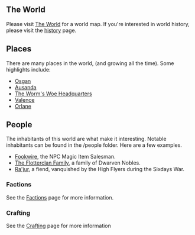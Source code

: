 ---
---
## The World
Please visit [The World](places/the-world) for a world map.
If you're interested in world history, please visit the [history](history/world-history) page.

## Places
There are many places in the world, (and growing all the time).  Some highlights include:
* [Osgan](places/osgan.md)
* [Ausanda](places/ausanda.md)
* [The Worm's Woe Headquarters](places/worms_woe_hq.md)
* [Valence](places/valence.md)
* [Orlane](places/orlane.md)

## People
The inhabitants of this world are what make it interesting.  Notable inhabitants can be found in the /people folder.  Here are a few examples.
* [Fookwire](people/fookwire.md), the NPC Magic Item Salesman.
* [The Flotterclan Family](people/the_flotterclan_family.md), a family of Dwarven Nobles.
* [Ra'jur](people/rajur.md), a fiend, vanquished by the High Flyers during the Sixdays War.

### Factions
See the [Factions](factions) page for more information.

### Crafting
See the [Crafting](crafting) page for more information
